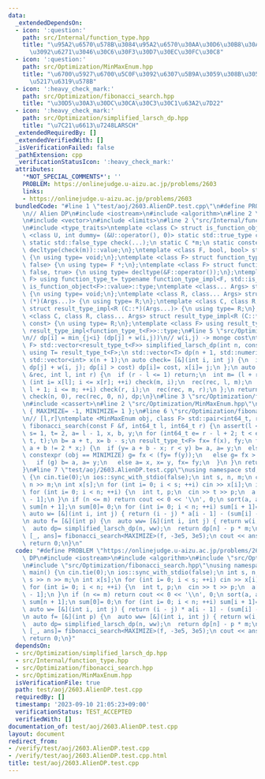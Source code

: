 ```yaml
---
data:
  _extendedDependsOn:
  - icon: ':question:'
    path: src/Internal/function_type.hpp
    title: "\u95A2\u6570\u578B\u3084\u95A2\u6570\u30AA\u30D6\u30B8\u30A7\u30AF\u30C8\
      \u3092\u6271\u3046\u30C6\u30F3\u30D7\u30EC\u30FC\u30C8"
  - icon: ':question:'
    path: src/Optimization/MinMaxEnum.hpp
    title: "\u6700\u5927\u6700\u5C0F\u3092\u6307\u5B9A\u3059\u308B\u305F\u3081\u306E\
      \u5217\u6319\u578B"
  - icon: ':heavy_check_mark:'
    path: src/Optimization/fibonacci_search.hpp
    title: "\u30D5\u30A3\u30DC\u30CA\u30C3\u30C1\u63A2\u7D22"
  - icon: ':heavy_check_mark:'
    path: src/Optimization/simplified_larsch_dp.hpp
    title: "\u7C21\u6613\u7248LARSCH"
  _extendedRequiredBy: []
  _extendedVerifiedWith: []
  _isVerificationFailed: false
  _pathExtension: cpp
  _verificationStatusIcon: ':heavy_check_mark:'
  attributes:
    '*NOT_SPECIAL_COMMENTS*': ''
    PROBLEM: https://onlinejudge.u-aizu.ac.jp/problems/2603
    links:
    - https://onlinejudge.u-aizu.ac.jp/problems/2603
  bundledCode: "#line 1 \"test/aoj/2603.AlienDP.test.cpp\"\n#define PROBLEM \"https://onlinejudge.u-aizu.ac.jp/problems/2603\"\
    \n// Alien DP\n#include <iostream>\n#include <algorithm>\n#line 2 \"src/Optimization/simplified_larsch_dp.hpp\"\
    \n#include <vector>\n#include <limits>\n#line 2 \"src/Internal/function_type.hpp\"\
    \n#include <type_traits>\ntemplate <class C> struct is_function_object {\n template\
    \ <class U, int dummy= (&U::operator(), 0)> static std::true_type check(U *);\n\
    \ static std::false_type check(...);\n static C *m;\n static constexpr bool value=\
    \ decltype(check(m))::value;\n};\ntemplate <class F, bool, bool> struct function_type_impl\
    \ {\n using type= void;\n};\ntemplate <class F> struct function_type_impl<F, true,\
    \ false> {\n using type= F *;\n};\ntemplate <class F> struct function_type_impl<F,\
    \ false, true> {\n using type= decltype(&F::operator());\n};\ntemplate <class\
    \ F> using function_type_t= typename function_type_impl<F, std::is_function_v<F>,\
    \ is_function_object<F>::value>::type;\ntemplate <class... Args> struct result_type_impl\
    \ {\n using type= void;\n};\ntemplate <class R, class... Args> struct result_type_impl<R\
    \ (*)(Args...)> {\n using type= R;\n};\ntemplate <class C, class R, class... Args>\
    \ struct result_type_impl<R (C::*)(Args...)> {\n using type= R;\n};\ntemplate\
    \ <class C, class R, class... Args> struct result_type_impl<R (C::*)(Args...)\
    \ const> {\n using type= R;\n};\ntemplate <class F> using result_type_t= typename\
    \ result_type_impl<function_type_t<F>>::type;\n#line 5 \"src/Optimization/simplified_larsch_dp.hpp\"\
    \n// dp[i] = min_{j<i} (dp[j] + w(i,j))\n// w(i,j) -> monge cost\ntemplate <class\
    \ F> std::vector<result_type_t<F>> simplified_larsch_dp(int n, const F &w) {\n\
    \ using T= result_type_t<F>;\n std::vector<T> dp(n + 1, std::numeric_limits<T>::max());\n\
    \ std::vector<int> x(n + 1);\n auto check= [&](int i, int j) {\n  if (T cost=\
    \ dp[j] + w(i, j); dp[i] > cost) dp[i]= cost, x[i]= j;\n };\n auto rec= [&](auto\
    \ &rec, int l, int r) {\n  if (r - l <= 1) return;\n  int m= (l + r) / 2;\n  for\
    \ (int i= x[l]; i <= x[r]; ++i) check(m, i);\n  rec(rec, l, m);\n  for (int i=\
    \ l + 1; i <= m; ++i) check(r, i);\n  rec(rec, m, r);\n };\n return dp[0]= 0,\
    \ check(n, 0), rec(rec, 0, n), dp;\n}\n#line 3 \"src/Optimization/fibonacci_search.hpp\"\
    \n#include <cassert>\n#line 2 \"src/Optimization/MinMaxEnum.hpp\"\nenum MinMaxEnum\
    \ { MAXIMIZE= -1, MINIMIZE= 1 };\n#line 6 \"src/Optimization/fibonacci_search.hpp\"\
    \n// [l,r]\ntemplate <MinMaxEnum obj, class F> std::pair<int64_t, result_type_t<F>>\
    \ fibonacci_search(const F &f, int64_t l, int64_t r) {\n assert(l <= r);\n int64_t\
    \ s= 1, t= 2, a= l - 1, x, b, y;\n for (int64_t e= r - l + 2; t < e;) std::swap(s+=\
    \ t, t);\n b= a + t, x= b - s;\n result_type_t<F> fx= f(x), fy;\n for (bool g;\
    \ a + b != 2 * x;) {\n  if (y= a + b - x; r < y) b= a, a= y;\n  else {\n   if\
    \ constexpr (obj == MINIMIZE) g= fx < (fy= f(y));\n   else g= fx > (fy= f(y));\n\
    \   if (g) b= a, a= y;\n   else a= x, x= y, fx= fy;\n  }\n }\n return {x, fx};\n\
    }\n#line 7 \"test/aoj/2603.AlienDP.test.cpp\"\nusing namespace std;\nsigned main()\
    \ {\n cin.tie(0);\n ios::sync_with_stdio(false);\n int s, n, m;\n cin >> s >>\
    \ n >> m;\n int x[s];\n for (int i= 0; i < s; ++i) cin >> x[i];\n int a[n];\n\
    \ for (int i= 0; i < n; ++i) {\n  int t, p;\n  cin >> t >> p;\n  a[i]= t - x[p\
    \ - 1];\n }\n if (n <= m) return cout << 0 << '\\n', 0;\n sort(a, a + n);\n int\
    \ sum[n + 1];\n sum[0]= 0;\n for (int i= 0; i < n; ++i) sum[i + 1]= sum[i] + a[i];\n\
    \ auto w= [&](int i, int j) { return (i - j) * a[i - 1] - (sum[i] - sum[j]); };\n\
    \n auto f= [&](int p) {\n  auto ww= [&](int i, int j) { return w(i, j) + p; };\n\
    \  auto dp= simplified_larsch_dp(n, ww);\n  return dp[n] - p * m;\n };\n auto\
    \ [_, ans]= fibonacci_search<MAXIMIZE>(f, -3e5, 3e5);\n cout << ans << '\\n';\n\
    \ return 0;\n}\n"
  code: "#define PROBLEM \"https://onlinejudge.u-aizu.ac.jp/problems/2603\"\n// Alien\
    \ DP\n#include <iostream>\n#include <algorithm>\n#include \"src/Optimization/simplified_larsch_dp.hpp\"\
    \n#include \"src/Optimization/fibonacci_search.hpp\"\nusing namespace std;\nsigned\
    \ main() {\n cin.tie(0);\n ios::sync_with_stdio(false);\n int s, n, m;\n cin >>\
    \ s >> n >> m;\n int x[s];\n for (int i= 0; i < s; ++i) cin >> x[i];\n int a[n];\n\
    \ for (int i= 0; i < n; ++i) {\n  int t, p;\n  cin >> t >> p;\n  a[i]= t - x[p\
    \ - 1];\n }\n if (n <= m) return cout << 0 << '\\n', 0;\n sort(a, a + n);\n int\
    \ sum[n + 1];\n sum[0]= 0;\n for (int i= 0; i < n; ++i) sum[i + 1]= sum[i] + a[i];\n\
    \ auto w= [&](int i, int j) { return (i - j) * a[i - 1] - (sum[i] - sum[j]); };\n\
    \n auto f= [&](int p) {\n  auto ww= [&](int i, int j) { return w(i, j) + p; };\n\
    \  auto dp= simplified_larsch_dp(n, ww);\n  return dp[n] - p * m;\n };\n auto\
    \ [_, ans]= fibonacci_search<MAXIMIZE>(f, -3e5, 3e5);\n cout << ans << '\\n';\n\
    \ return 0;\n}"
  dependsOn:
  - src/Optimization/simplified_larsch_dp.hpp
  - src/Internal/function_type.hpp
  - src/Optimization/fibonacci_search.hpp
  - src/Optimization/MinMaxEnum.hpp
  isVerificationFile: true
  path: test/aoj/2603.AlienDP.test.cpp
  requiredBy: []
  timestamp: '2023-09-10 21:05:23+09:00'
  verificationStatus: TEST_ACCEPTED
  verifiedWith: []
documentation_of: test/aoj/2603.AlienDP.test.cpp
layout: document
redirect_from:
- /verify/test/aoj/2603.AlienDP.test.cpp
- /verify/test/aoj/2603.AlienDP.test.cpp.html
title: test/aoj/2603.AlienDP.test.cpp
---
```

